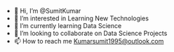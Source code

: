 - 👋 Hi, I’m @SumitKumar
- 👀 I’m interested in Learning New Technologies
- 🌱 I’m currently learning Data Science
- 💞️ I’m looking to collaborate on Data Science Projects
- 📫 How to reach me Kumarsumit1995@outlook.com

<!---
SumitKumar703/SumitKumar703 is a ✨ special ✨ repository because its `README.md` (this file) appears on your GitHub profile.
You can click the Preview link to take a look at your changes.
--->
